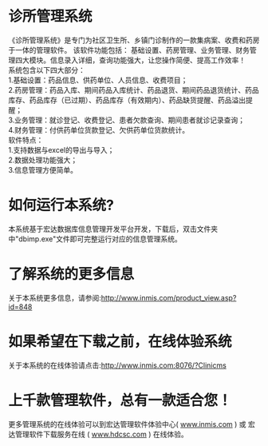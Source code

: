 # 诊所管理系统

《诊所管理系统》是专门为社区卫生所、乡镇门诊制作的一款集病案、收费和药房于一体的管理软件。 该软件功能包括： 基础设置、药房管理、业务管理、财务管理四大模块。信息录入详细，查询功能强大，让您操作简便、提高工作效率！  
 系统包含以下四大部分：   
 1.基础设置：药品信息、供药单位、人员信息、收费项目；   
 2.药房管理：药品入库、期间药品入库统计、药品退货、期间药品退货统计、药品库存、药品库存（已过期）、药品库存（有效期内）、药品缺货提醒、药品溢出提醒；   
 3.业务管理：就诊登记、收费登记、患者欠款查询、期间患者就诊记录查询；   
 4.财务管理：付供药单位货款登记、欠供药单位货款统计。   
 软件特点：   
 1.支持数据与excel的导出与导入；   
 2.数据处理功能强大；   
 3.信息管理方便简单。

# 如何运行本系统?

本系统基于宏达数据库信息管理开发平台开发，下载后，双击文件夹中"dbimp.exe"文件即可完整运行对应的信息管理系统。

# 了解系统的更多信息

关于本系统更多信息，请参阅:http://www.inmis.com/product_view.asp?id=848

# 如果希望在下载之前，在线体验系统

关于本系统的在线体验请点击:http://www.inmis.com:8076/?Clinicms

# 上千款管理软件，总有一款适合您！

更多管理系统的在线体验可以到宏达管理软件体验中心( www.inmis.com ) 或 宏达管理软件下载服务在线 ( www.hdcsc.com ) 在线体验。

